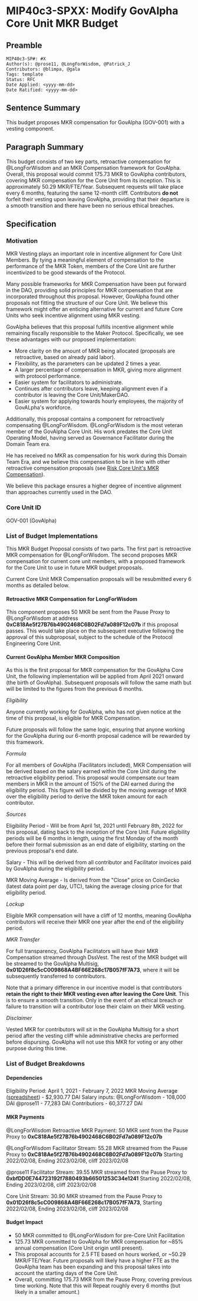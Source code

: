 # MIP40c3-SPXX: Modify GovAlpha Core Unit MKR Budget 

## Preamble

```
MIP40c3-SP#: #X
Author(s): @prose11, @LongForWisdom, @Patrick_J
Contributors: @blimpa, @gala
Tags: template
Status: RFC
Date Applied: <yyyy-mm-dd>
Date Ratified: <yyyy-mm-dd>
```

## Sentence Summary

This budget proposes MKR compensation for GovAlpha (GOV-001) with a vesting component. 

## Paragraph Summary

This budget consists of two key parts, retroactive compensation for @LongForWisdom and an MKR Compensation framework for GovAlpha. Overall, this proposal would commit 175.73 MKR to GovAlpha contributors, covering MKR compensation for the Core Unit from its inception. This is approximately 50.29 MKR/FTE/Year. Subsequent requests will take place every 6 months, featuring the same 12-month cliff. Contributors **do not** forfeit their vesting upon leaving GovAlpha, providing that their departure is a smooth transition and there have been no serious ethical breaches. 

## Specification

### Motivation

MKR Vesting plays an important role in incentive alignment for Core Unit Members. By tying a meaningful element of compensation to the performance of the MKR Token, members of the Core Unit are further incentivized to be good stewards of the Protocol.

Many possible frameworks for MKR Compensation have been put forward in the DAO, providing solid principles for MKR compensation that are incorporated throughout this proposal. However, GovAlpha found other proposals not fitting the structure of our Core Unit. We believe this framework might offer an enticing alternative for current and future Core Units who seek incentive alignment using MKR vesting. 

GovAlpha believes that this proposal fulfills incentive alignment while remaining fiscally responsible to the Maker Protocol. Specifically, we see these advantages with our proposed implementation:

- More clarity on the amount of MKR being allocated (proposals are retroactive, based on already paid labor). 
- Flexibility, as the parameters can be updated 2 times a year.
- A larger percentage of compensation in MKR, giving more alignment with protocol performance.
- Easier system for facilitators to administrate. 
- Continues after contributors leave, keeping alignment even if a contributor is leaving the Core Unit/MakerDAO.
- Easier system for applying towards hourly employees, the majority of GovALpha's workforce.  

Additionally, this proposal contains a component for retroactively compensating @LongForWisdom. @LongForWisdom is the most veteran member of the GovAlpha Core Unit. His work predates the Core Unit Operating Model, having served as Governance Facilitator during the Domain Team era. 

He has received no MKR as compensation for his work during this Domain Team Era, and we believe this compensation to be in line with other retroactive compensation proposals (see [Risk Core Unit's MKR Compensation](https://mips.makerdao.com/mips/details/MIP40c3SP25)).

We believe this package ensures a higher degree of incentive alignment than approaches currently used in the DAO. 

### Core Unit ID

GOV-001 (GovAlpha)

### List of Budget Implementations

This MKR Budget Proposal consists of two parts. The first part is retroactive MKR compensation for @LongForWisdom. The second proposes MKR compensation for current core unit members, with a proposed framework for the Core Unit to use in future MKR budget proposals.

Current Core Unit MKR Compensation proposals will be resubmitted every 6 months as detailed below. 

#### Retroactive MKR Compensation for LongForWisdom

This component proposes 50 MKR be sent from the Pause Proxy to @LongForWisdom at address **0xC818Ae5f27B76b4902468C6B02Fd7a089F12c07b** if this proposal passes. This would take place on the subsequent executive following the approval of this subproposal, subject to the schedule of the Protocol Engineering Core Unit.

#### Current GovAlpha Member MKR Composition 

As this is the first proposal for MKR compensation for the GovAlpha Core Unit, the following implementation will be applied from April 2021 onward (the birth of GovAlpha). Subsequent proposals will follow the same math but will be limited to the figures from the previous 6 months.

*Eligibility*

Anyone currently working for GovAlpha, who has not given notice at the time of this proposal, is eligible for MKR Compensation. 

Future proposals will follow the same logic, ensuring that anyone working for the GovAlpha during our 6-month proposal cadence will be rewarded by this framework.

*Formula*

For all members of GovAlpha (Facilitators included), MKR Compensation will be derived based on the salary earned within the Core Unit during the retroactive eligibility period. This proposal would compensate our team members in MKR in the amount of 150% of the DAI earned during the eligibility period. This figure will be divided by the moving average of MKR over the eligibility period to derive the MKR token amount for each contributor. 

*Sources*

Eligibility Period - Will be from April 1st, 2021 until February 8th, 2022 for this proposal, dating back to the inception of the Core Unit. Future eligibility periods will be 6 months in length, using the first Monday of the month before their formal submission as an end date of eligibility, starting on the previous proposal's end date. 

Salary - This will be derived from all contributor and Facilitator invoices paid by GovAlpha during the eligibility period. 

MKR Moving Average - Is derived from the "Close" price on CoinGecko (latest data point per day, UTC), taking the average closing price for that eligibility period. 

*Lockup*

Eligible MKR compensation will have a cliff of 12 months, meaning GovAlpha contributors will receive their MKR one year after the end of the eligibility period. 

*MKR Transfer*

For full transparency, GovAlpha Facilitators will have their MKR Compensation streamed through DssVest. The rest of the MKR budget will be streamed to the GovAlpha Multisig, **0x01D26f8c5cC009868A4BF66E268c17B057fF7A73**, where it will be subsequently transferred to contributors.

Note that a primary difference in our incentive model is that contributors **retain the right to their MKR vesting even after leaving the Core Unit**. This is to ensure a smooth transition. Only in the event of an ethical breach or failure to transition will a contributor lose their claim on their MKR vesting.

*Disclaimer*

Vested MKR for contributors will sit in the GovAlpha Multisig for a short period after the vesting cliff while administrative checks are performed before dispursing. GovAlpha will not use this MKR for voting or any other purpose during this time.

### List of Budget Breakdowns

#### Dependencies

Eligibility Period: April 1, 2021 - February 7, 2022
MKR Moving Average ([spreadsheet](https://docs.google.com/spreadsheets/d/1-n5PifDjbzlgi250OIg0Rt440hOlLZ1LTc_IkRf0LbY/edit?usp=sharing)) - $2,930.77 DAI
Salary inputs:
@LongForWisdom - 108,000 DAI
@prose11 - 77,283 DAI
Contributiors - 60,377.27 DAI

#### MKR Payments

@LongForWisdom Retroactive MKR Payment:
50 MKR sent from the Pause Proxy to **0xC818Ae5f27B76b4902468C6B02Fd7a089F12c07b**

@LongForWisdom Facilitator Stream:
55.28 MKR streamed from the Pause Proxy to **0xC818Ae5f27B76b4902468C6B02Fd7a089F12c07b** Starting 2022/02/08, Ending 2023/02/08, cliff 2023/02/08

@prose11 Facilitator Stream:
39.55 MKR streamed from the Pause Proxy to **0xbfDD0E744723192f7880493b66501253C34e1241** Starting 2022/02/08, Ending 2023/02/08, cliff 2023/02/08

Core Unit Stream:
30.90 MKR streamed from the Pause Proxy to **0x01D26f8c5cC009868A4BF66E268c17B057fF7A73**, Starting 2022/02/08, Ending 2023/02/08, cliff 2023/02/08

#### Budget Impact

* 50 MKR committed to @LongForWisdom for pre-Core Unit Facilitation
* 125.73 MKR committed to GovAlpha for MKR compensation for ~85% annual compensation (Core Unit origin until present).
* This proposal accounts for 2.5 FTE based on hours worked, or ~50.29 MKR/FTE/Year. Future proposals will likely have a higher FTE as the GovAlpha team has been expanding and this proposal takes into account the starting days of the Core Unit.
* Overall, committing 175.73 MKR from the Pause Proxy, covering previous time working. Note that this will Repeat roughly every 6 months (but likely in a smaller amount.)
